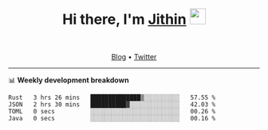 <h1 align="center">Hi there, I'm <a href="https://jithset.github.io/" target="_blank">Jithin</a> <img
src="https://github.com/blackcater/blackcater/raw/main/images/Hi.gif" height="32" /></h1>

<br />

<p align="center">
  <a href="https://jithset.github.io">Blog</a> •
  <a href="https://twitter.com/jithset">Twitter</a>
</p>

---

📊 **Weekly development breakdown**

<!--START_SECTION:waka-->

```text
Rust   3 hrs 26 mins   ██████████████▒░░░░░░░░░░   57.55 %
JSON   2 hrs 30 mins   ██████████▓░░░░░░░░░░░░░░   42.03 %
TOML   0 secs          ░░░░░░░░░░░░░░░░░░░░░░░░░   00.26 %
Java   0 secs          ░░░░░░░░░░░░░░░░░░░░░░░░░   00.16 %
```

<!--END_SECTION:waka-->

